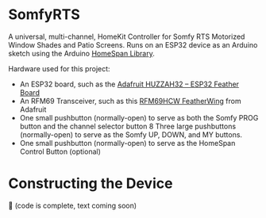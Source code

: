 # SomfyRTS
 A universal, multi-channel, HomeKit Controller for Somfy RTS Motorized Window Shades and Patio Screens. Runs on an ESP32 device as an Arduino sketch using the Arduino [HomeSpan Library](https://github.com/HomeSpan/HomeSpan).

Hardware used for this project:

* An ESP32 board, such as the [Adafruit HUZZAH32 – ESP32 Feather Board](https://www.adafruit.com/product/3405)
* An RFM69 Transceiver, such as this [RFM69HCW FeatherWing](https://www.sparkfun.com/products/10534) from Adafruit
* One small pushbutton (normally-open) to serve as both the Somfy PROG button and the channel selector button
8 Three large pushbuttons (normally-open) to serve as the Somfy UP, DOWN, and MY buttons.
* One small pushbutton (normally-open) to serve as the HomeSpan Control Button (optional)

# Constructing the Device

:construction: (code is complete, text coming soon)
